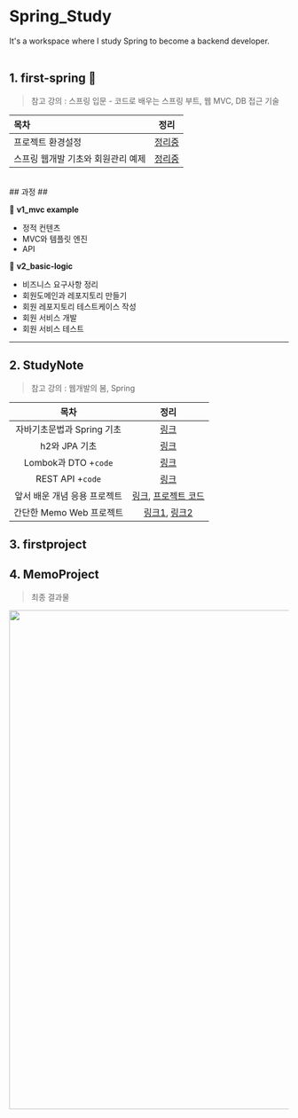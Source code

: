 # Spring_Study
It's a workspace where I study Spring to become a backend developer.
<br><br>

## 1. first-spring 📁
> 참고 강의 : 스프링 입문 - 코드로 배우는 스프링 부트, 웹 MVC, DB 접근 기술

| 목차 | 정리 |
| :- | :-: |
| 프로젝트 환경설정 | [정리중]() |
| 스프링 웹개발 기초와 회원관리 예제 | [정리중]() |
<br>
## 과정 ##

🙈 **v1_mvc example**<br>
- 정적 컨텐츠<br>
- MVC와 템플릿 엔진<br>
- API

🙉 **v2_basic-logic**<br>
- 비즈니스 요구사항 정리<br>
-  회원도메인과 레포지토리 만들기<br>
-  회원 레포지토리 테스트케이스 작성<br>
-  회원 서비스 개발<br>
-  회원 서비스 테스트

---

## 2. StudyNote 
> 참고 강의 : 웹개발의 봄, Spring
> 
| 목차 | 정리 |
| :-: | :-: |
| 자바기초문법과 Spring 기초 | [링크](https://github.com/BananMoon/Spring_Study/blob/main/StudyNote/1_%EA%B8%B0%EC%B4%88.md)|
| h2와 JPA 기초 | [링크](https://github.com/BananMoon/Spring_Study/blob/main/StudyNote/2_H2%EC%99%80%20JPA.md)|
| Lombok과 DTO +`code` | [링크](https://github.com/BananMoon/Spring_Study/blob/main/StudyNote/3_Lombok%EA%B3%BC%20DTO.md)|
| REST API +`code` | [링크](https://github.com/BananMoon/Spring_Study/blob/main/StudyNote/4_REST%20API.md)|
| 앞서 배운 개념 응용 프로젝트 | [링크](https://github.com/BananMoon/Spring_Study/blob/main/StudyNote/5_myProject.md), [프로젝트 코드](https://github.com/BananMoon/Spring_Study/tree/main/firstproject)|
| 간단한 Memo Web 프로젝트 | [링크1](https://github.com/BananMoon/Spring_Study/blob/main/StudyNote/6_Memo%20API(1).md), [링크2]() | 

## 3. firstproject

## 4. MemoProject
> 최종 결과물
<p align="center">
  <img src="https://user-images.githubusercontent.com/66311276/134867487-f61972c6-526e-4577-840e-6fd0c003b428.png" width="900"></img>
</p>

